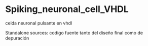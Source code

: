 # Spiking_neuronal_cell_VHDL
celda neuronal pulsante en vhdl

Standalone sources: codigo fuente tanto del diseño final como de depuración
